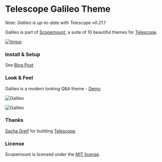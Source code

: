 # Telescope Galileo Theme

*Note: Galileo is up-to-date with Telescope v0.21.1*

Galileo is part of [Scopemount](http://scopemount.startrack.io), a suite of 10 beautiful themes for [Telescope](http://www.telescopeapp.org/).

[![Imgur](http://i.imgur.com/8yYLXiY.jpg)](http://scopemount.startrack.io)

### Install & Setup

See [Blog Post](http://blog.startrack.io/scopemount-theme-galileo/)

### Look & Feel

Galileo is a modern looking Q&A theme - [Demo](http://sm-galileo.meteor.com/)

![Galileo](http://i.imgur.com/bTiJHHU.png)

![Galileo](http://i.imgur.com/aJ1mKcE.png)

### Thanks

[Sacha Greif](https://github.com/SachaG) for building [Telescope](https://github.com/TelescopeJS/Telescope).

### License

Scopemount is licensed under the [MIT license](http://opensource.org/licenses/MIT).
